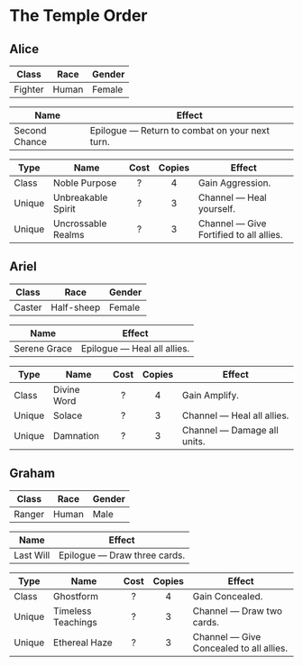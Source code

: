 # The Temple Order

## Alice

| Class   | Race  | Gender |
| ------- | ----- | ------ |
| Fighter | Human | Female |

| Name          | Effect                                         |
| ------------- | ---------------------------------------------- |
| Second Chance | Epilogue — Return to combat on your next turn. |

| Type   | Name               | Cost | Copies | Effect                                  |
| ------ | ------------------ | :--: | :----: | --------------------------------------- |
| Class  | Noble Purpose      |  ?   |   4    | Gain Aggression.                        |
| Unique | Unbreakable Spirit |  ?   |   3    | Channel — Heal yourself.                |
| Unique | Uncrossable Realms |  ?   |   3    | Channel — Give Fortified to all allies. |

## Ariel

| Class  | Race       | Gender |
| ------ | ---------- | ------ |
| Caster | Half-sheep | Female |

| Name         | Effect                      |
| ------------ | --------------------------- |
| Serene Grace | Epilogue — Heal all allies. |

| Type   | Name        | Cost | Copies | Effect                      |
| ------ | ----------- | :--: | :----: | --------------------------- |
| Class  | Divine Word |  ?   |   4    | Gain Amplify.               |
| Unique | Solace      |  ?   |   3    | Channel — Heal all allies.  |
| Unique | Damnation   |  ?   |   3    | Channel — Damage all units. |

## Graham

| Class  | Race  | Gender |
| ------ | ----- | ------ |
| Ranger | Human | Male   |

| Name      | Effect                       |
| --------- | ---------------------------- |
| Last Will | Epilogue — Draw three cards. |

| Type   | Name               | Cost | Copies | Effect                                  |
| ------ | ------------------ | :--: | :----: | --------------------------------------- |
| Class  | Ghostform          |  ?   |   4    | Gain Concealed.                         |
| Unique | Timeless Teachings |  ?   |   3    | Channel — Draw two cards.               |
| Unique | Ethereal Haze      |  ?   |   3    | Channel — Give Concealed to all allies. |

